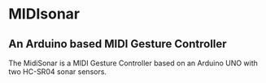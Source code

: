 # MIDIsonar
## An Arduino based MIDI Gesture Controller 
The MidiSonar is a MIDI Gesture Controller based on an Arduino UNO with two HC-SR04 sonar sensors.


